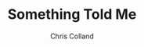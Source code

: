 ---
title: Something Told Me

Layout: module
schedule: friday night
author: Chris Colland
reviewer: Scott Bennett

schedule: friday night
weight: 10
plotline: 
requirements: After Ripped Apart and Know Your Enemy have been ran

tagline: Something told me to tell you, Don’t give into me! Or someone…. 

description: The Lord of the Woods appears in an ethereal form as a spawn point for his cultists who attempt to capture the players.  
Synopsis: > 
  This module starts as a Random but has a spawn point.  The Lord of the Woods has come out from a long winter of hiding and endless nightmares, awakening to the chaos of Orcs stomping around “His” woods now. He intends to make himself known so he appears to summon his loyal followers to enter town and seek new dreamers for his power to grow on, left unchecked and unchained his power will fluctuate out of control and he will grow even more mad and violent. The Lord of the Woods spawns in an ethereal state unable to be harmed surrounded in Eerie Green Light. This will be a visual effect of the module beginning and a way to get attention of the players to draw them out of the Tavern. Once they have taken notice of the Lord of the Woods, he will call a spawn of his Cultists while will spawn from his “Green Aura” once spawned or if the PCs approach too close the “Green Aura” will disappear and the current spawn will be live. When all NPC are killed, they will reform on the Lord of the Woods and respawn at different points around the camp until the amount of resets have been reached or 2 PCs have been captured. 


  If a PC is captured, they will be taken to the “Green Aura” of the Lord of the Woods and Rifted out on a normal 3 count to a secondary location where they will enter a roleplay encounter in a “Nightmare” included state where the Lord of the Woods  “harvest” dream energy from them and replace their dreams with “Nightmares” effectively giving them a “paranoia” effect till sunrise to grow his power and return their asleep body to a random spot on the campsite to wake up and rejoin the game.

outcomes: 
  - The PCs encounter the roaming encounter of the Cultists after seeing the weird floating green lights of the Lord of the Woods in the mists at the edge of the town in the treeline
  - The PCs ignore the eerie green lights and the Cultist roam the camp searching for people to “bring to the Lord” and grow increasingly aggressive with the longer it takes to find “willing” subjects
  - Players are captured by the lord of the woods cultisists and stricken with Paranoia 

number_of_cast_members: 5

Props: 
  - Black Robes
  - Green LED Lights/Lightsabers
makeup: 
  - Lord of the Woods Cultist Makeup



rumors: | 
  A Message Posted on the Black Anvil Mercenary Scouting Watch Boards

  “Strange figures and eerie green lights have been reported at night in the woods to West of Stonewood. If you get close to them, their lights fade and nothing is there if you investigate. Sometimes you can make out only a figure: a tall humanoid with some kind of antlers of horns on his head, wrapped in leathers and furs, a large 2 handed blade over his back.“

Hook: Lord of the Woods appears at the edge of town from the Taverns door surrounded in eerie green lights, on him spawn a group of wondering Cultists
---